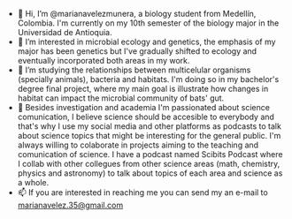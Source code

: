 - 👋 Hi, I’m @marianavelezmunera, a biology student from Medellín, Colombia. I'm currently on my 10th semester of the biology major in the Universidad de Antioquia.
- 🦠 I’m interested in microbial ecology and genetics, the emphasis of my major has been genetics but I've gradually shifted to ecology and eventually incorporated both areas in my work. 
- 🦇 I’m studying the relationships between multicelular organisms (specially animals), bacteria and habitats. I'm doing so in my bachelor's degree final project, where my main goal is illustrate how changes in habitat can impact the microbial community of bats' gut.
- 💞️ Besides investigation and academia I'm passionated about science comunication, I believe science should be accesible to everybody and that's why I use my social media and other platforms as podcasts to talk about science topics that might be interesting for the general public. I'm always willing to colaborate in projects aiming to the teaching and comunication of science. I have a podcast named Scibits Podcast where I collab with other collegues from other science areas (math, chemistry, physics and astronomy) to talk about topics of each area and science as a whole.
- 📫 If you are interested in reaching me you can send my an e-mail to marianavelez.35@gmail.com 
<!---
marianavelezmunera/marianavelezmunera is a ✨ special ✨ repository because its `README.md` (this file) appears on your GitHub profile.
You can click the Preview link to take a look at your changes.
--->
